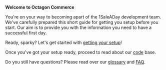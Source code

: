 **Welcome to Octagon Commerce**

You're on your way to becoming apart of the 1SaleADay development team. We've carefully prepared this short guide for getting you setup before you start. Our aim is to provide you with the information you need to have a successful first day.

Ready, sparky? Let's get started with [getting your setup](/setup)!

Once you've got your setup ready, proceed to read about our [code](/code-at-octagon) base.

Do you still have questions? Please read over our [glossary](/glossary) and [FAQ](/faq).

<!--
[glossary](/glossary) and
-->